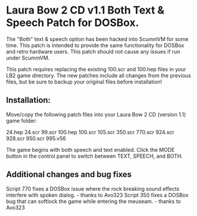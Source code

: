 # Laura Bow 2 CD v1.1 Both Text & Speech Patch for DOSBox.

The "Both" text & speech option has been hacked into ScummVM for some time. This patch is intended to provide the same functionality for DOSBox and retro hardware users. This patch should not cause any issues if run under ScummVM.

This patch requires replacing the existing 100.scr and 100.hep files in your LB2 game directory. The new patches include all changes from the previous files, but be sure to backup your original files before installation!

## Installation:

Move/copy the following patch files into your Laura Bow 2 CD (version 1.1) game folder:

24.hep
24.scr
99.scr
100.hep
100.scr
105.scr
350.scr
770.scr
924.scr
928.scr
950.scr
995.v56

The game begins with both speech and text enabled. Click the MODE button in the control panel to switch between TEXT, SPEECH, and BOTH.

## Additional changes and bug fixes

Script 770 fixes a DOSBox issue where the rock breaking sound effects interfere with spoken dialog. - thanks to Avo323
Script 350 fixes a DOSBox bug that can softlock the game while entering the meuseam. - thanks to Avo323

